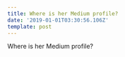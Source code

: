 ```yaml
---
title: Where is her Medium profile?
date: '2019-01-01T03:30:56.106Z'
template: post
---
```

Where is her Medium profile?
